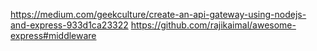 https://medium.com/geekculture/create-an-api-gateway-using-nodejs-and-express-933d1ca23322
https://github.com/rajikaimal/awesome-express#middleware